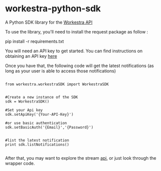 workestra-python-sdk
==========

A Python SDK library for the [Workestra API](https://www.workestra.co/developers/docs)


To use the library, you'll need to install the request package as follow :

pip install -r requirements.txt


You will need an API key to get started. You can find instructions on obtaining an API key [here](https://www.workestra.co/developers/docs#authentication)

Once you have that, the following code will get the latest notifications (as long as your user is able to access those notifications)

````

from workestra.workestraSDK import WorkestraSDK


#Create a new instance of the SDK
sdk = WorkestraSDK()

#Set your Api key
sdk.setApiKey('{Your-API-Key}')

#or use basic authentication
sdk.setBasicAuth('{Email}','{Password}')


#list the latest notification
print sdk.listNotifications()


````

After that, you may want to explore the stream [api](https://www.workestra.co/developers/docs#sream), or just look through the wrapper code.


